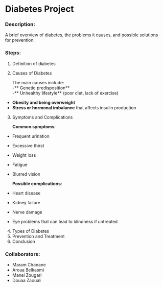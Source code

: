 # Diabetes Project 

### Description:
A brief overview of diabetes, the problems it causes, and possible solutions for prevention.

### Steps:
1. Definition of diabetes  
2. Causes of Diabetes
 
    The main causes include:  
-** Genetic predisposition**  
-** Unhealthy lifestyle** (poor diet, lack of exercise)  
- **Obesity and being overweight**  
- **Stress or hormonal imbalance** that affects insulin production  

3. Symptoms and Complications  

    **Common symptoms**:  

- Frequent urination  
- Excessive thirst  
- Weight loss  
- Fatigue  
- Blurred vision  

    **Possible complications**:  

- Heart disease  
- Kidney failure  
- Nerve damage  
- Eye problems that can lead to blindness if untreated

4. Types of Diabetes
5. Prevention and Treatment
6. Conclusion
   
### Collaborators:
- Maram Chanane 
- Aroua  Belkasmi
- Manel Zougari
- Douaa Zaouali
